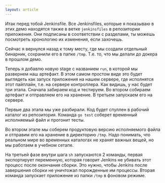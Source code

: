 ```yaml
---
layout: article
---
```

Итак перед тобой Jenkinsfile. Все Jenkinsfiles, которые я показываю в этих демо находятся также в ветке `jenkinsfiles` в репозитории приложения. Они подписаны в соответствии с разделами, ты можешь посмотреть хронологию их изменения, если захочешь.

Сейчас я вернулся назад к тому месту, где мы создали отдельный бинарник, сохранили его в папке `/tmp`. Т.е. то, что мы делали до докера в прошлом демо.

Теперь я добавлю новую stage с названием `run`, в которой мы развернем наш артефакт. В этом самом простом виде это будет выглядеть как запуск приложения на нашем сервере, где исполнятся этот пайплайн, т.е. на сервере контроллера. Как видишь, у нас будет три этапа. Сначала забираем код и тестируем. Во втором собираем артефакт и отправляем его на хранение. В третьем запускаем его на сервере.

Первые два этапа мы уже разбирали. Код будет спуллен в рабочий каталог из репозитория. Команда `go test` соберет временный исполняемый файл и прогонит тесты.

Во втором этапе мы соберем продуктовую версию исполняемого файла и отправим его на хранение в директорию `/tmp`. Надо понимать, что реальном мире во временных каталогах не хранят важных вещей, но мы работаем в учебном сетапе.

На третьей фазе внутри шага `sh` запускаются 2 команды, первая экспортирует переменную, которая говорит Jenkins не убивать этот процесс после окончания сборки. Это нужно, чтобы Jenkins после завершения сборки не уничтожал порожденные им процессы. Вторая команда запускает приложение из папки `/tmp` в фоновом режиме.

